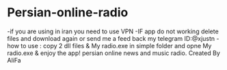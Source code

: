 # Persian-online-radio 
-if you are using in iran you need to use VPN 
-IF app do not working delete files and download again or send me a feed back my telegram ID:@xjustn
-how to use : copy  2 dll files & My radio.exe in simple folder and opne My radio.exe & enjoy the app!
persian online news and music radio.
Created By AliFa
